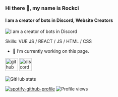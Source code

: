### Hi there 👋, my name is Rockci
#### I am a creator of bots in Discord, Website Creators
![I am a creator of bots in Discord](https://cdn.discordapp.com/attachments/788810278196084746/859157258234888212/unnamed.jpg)


Skills: VUE JS / REACT / JS / HTML / CSS

- 🔭 I’m currently working on this page. 


[<img src='https://cdn.jsdelivr.net/npm/simple-icons@3.0.1/icons/github.svg' alt='github' height='40'>](https://github.com/Rockcii)  [<img src='https://cdn.jsdelivr.net/npm/simple-icons@3.0.1/icons/discord.svg' alt='discord' height='40'>](https://discord.gg/4A3x84QUJf)  

![GitHub stats](https://github-readme-stats.vercel.app/api?username=Rockcii&show_icons=true)  

[![spotify-github-profile](https://spotify-github-profile.vercel.app/api/view?uid=p67wf0kpm7qqplo3qcm8fm555&cover_image=true&theme=natemoo-re)](https://spotify-github-profile.vercel.app/api/view?uid=p67wf0kpm7qqplo3qcm8fm555&redirect=true)
![Profile views](https://gpvc.arturio.dev/Rockcii)  


